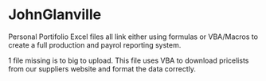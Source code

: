 # JohnGlanville
Personal Portifolio
Excel files all link either using formulas or VBA/Macros to create a full production and payrol reporting system. 

1 file missing is to big to upload. This file uses VBA to download pricelists from our suppliers website and format the data correctly. 
